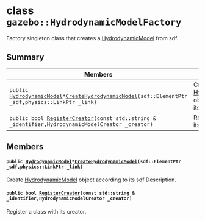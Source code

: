 # class `gazebo::HydrodynamicModelFactory` 

Factory singleton class that creates a [HydrodynamicModel](docs/packages/uuv_simulator/docs/api/gazebo::HydrodynamicModel.md#classgazebo_1_1_hydrodynamic_model) from sdf.

## Summary

 Members                        | Descriptions                                
--------------------------------|---------------------------------------------
`public `[`HydrodynamicModel`](docs/packages/uuv_simulator/docs/api/gazebo::HydrodynamicModel.md#classgazebo_1_1_hydrodynamic_model)` * `[`CreateHydrodynamicModel`](#classgazebo_1_1_hydrodynamic_model_factory_1a4113b1faaf8277574e4a4b3854f51884)`(sdf::ElementPtr _sdf,physics::LinkPtr _link)` | Create [HydrodynamicModel](docs/packages/uuv_simulator/docs/api/gazebo::HydrodynamicModel.md#classgazebo_1_1_hydrodynamic_model) object according to its sdf Description.
`public bool `[`RegisterCreator`](#classgazebo_1_1_hydrodynamic_model_factory_1acc1cc6c8730ee4e0d558d4fbfa96ecb5)`(const std::string & _identifier,HydrodynamicModelCreator _creator)` | Register a class with its creator.

## Members

#### `public `[`HydrodynamicModel`](docs/packages/uuv_simulator/docs/api/gazebo::HydrodynamicModel.md#classgazebo_1_1_hydrodynamic_model)` * `[`CreateHydrodynamicModel`](#classgazebo_1_1_hydrodynamic_model_factory_1a4113b1faaf8277574e4a4b3854f51884)`(sdf::ElementPtr _sdf,physics::LinkPtr _link)` 

Create [HydrodynamicModel](docs/packages/uuv_simulator/docs/api/gazebo::HydrodynamicModel.md#classgazebo_1_1_hydrodynamic_model) object according to its sdf Description.

#### `public bool `[`RegisterCreator`](#classgazebo_1_1_hydrodynamic_model_factory_1acc1cc6c8730ee4e0d558d4fbfa96ecb5)`(const std::string & _identifier,HydrodynamicModelCreator _creator)` 

Register a class with its creator.

